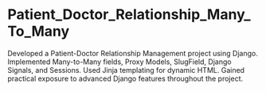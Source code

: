 # Patient_Doctor_Relationship_Many_To_Many
Developed a Patient-Doctor Relationship Management project using Django. Implemented Many-to-Many fields, Proxy Models, SlugField, Django Signals, and Sessions. Used Jinja templating for dynamic HTML. Gained practical exposure to advanced Django features throughout the project.
